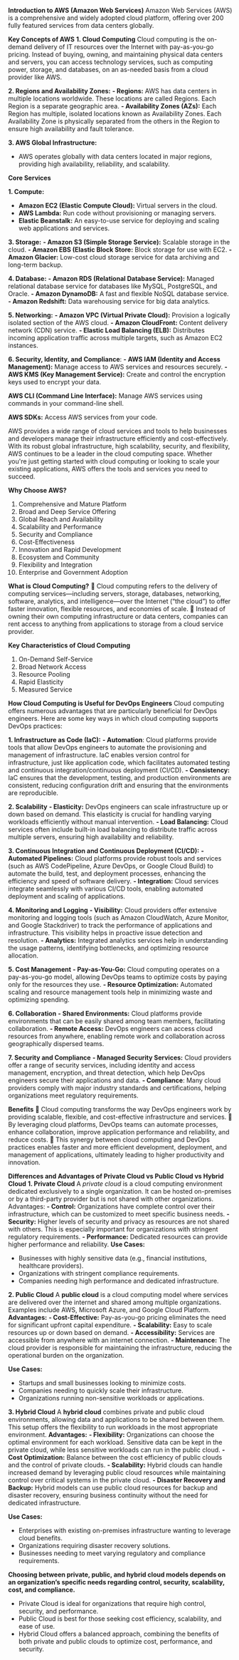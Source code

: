 **Introduction to AWS (Amazon Web Services)**
Amazon Web Services (AWS) is a comprehensive and widely adopted cloud platform, offering over 200 fully featured services from data centers globally. 

**Key Concepts of AWS**
**1. Cloud Computing**
    Cloud computing is the on-demand delivery of IT resources over the Internet with pay-as-you-go pricing. Instead of buying, owning, and maintaining physical data centers and servers, you can access technology services, such as computing power, storage, and databases, on an as-needed basis from a cloud provider like AWS.

**2. Regions and Availability Zones:**
  **- Regions:** AWS has data centers in multiple locations worldwide. These locations are called Regions. Each Region is a separate geographic area.
   **- Availability Zones (AZs):** Each Region has multiple, isolated locations known as Availability Zones. Each Availability Zone is physically separated from the others in the Region to ensure high availability and fault tolerance.

**3. AWS Global Infrastructure:**
   - AWS operates globally with data centers located in major regions, providing high availability, reliability, and scalability.

**Core Services**

**1. Compute:**
   - **Amazon EC2 (Elastic Compute Cloud):** Virtual servers in the cloud.
   - **AWS Lambda:** Run code without provisioning or managing servers.
   - **Elastic Beanstalk:** An easy-to-use service for deploying and scaling web applications and services.

**3. Storage:**
   **- Amazon S3 (Simple Storage Service):** Scalable storage in the cloud.
   **- Amazon EBS (Elastic Block Store:** Block storage for use with EC2.
   **- Amazon Glacier:** Low-cost cloud storage service for data archiving and long-term backup.

**4. Database:**
   **- Amazon RDS (Relational Database Service):** Managed relational database service for databases like MySQL, PostgreSQL, and Oracle.
   **- Amazon DynamoDB:** A fast and flexible NoSQL database service.
   **- Amazon Redshift:** Data warehousing service for big data analytics.

**5. Networking:**
   **- Amazon VPC (Virtual Private Cloud):** Provision a logically isolated section of the AWS cloud.
   **- Amazon CloudFront:** Content delivery network (CDN) service.
   **- Elastic Load Balancing (ELB):** Distributes incoming application traffic across multiple targets, such as Amazon EC2 instances.

**6. Security, Identity, and Compliance**:
   **- AWS IAM (Identity and Access Management):** Manage access to AWS services and resources securely.
   **- AWS KMS (Key Management Service):** Create and control the encryption keys used to encrypt your data.


 **AWS CLI (Command Line Interface):** Manage AWS services using commands in your command-line shell.

 **AWS SDKs:** Access AWS services from your code.

AWS provides a wide range of cloud services and tools to help businesses and developers manage their infrastructure efficiently and cost-effectively. With its robust global infrastructure, high scalability, security, and flexibility, AWS continues to be a leader in the cloud computing space. Whether you're just getting started with cloud computing or looking to scale your existing applications, AWS offers the tools and services you need to succeed.

**Why Choose AWS?**
1. Comprehensive and Mature Platform
2. Broad and Deep Service Offering
3. Global Reach and Availability
4. Scalability and Performance
5. Security and Compliance
6. Cost-Effectiveness
7. Innovation and Rapid Development
8. Ecosystem and Community
9. Flexibility and Integration
10. Enterprise and Government Adoption



**What is Cloud Computing?**
	Cloud computing refers to the delivery of computing services—including servers, storage, databases, networking, software, analytics, and intelligence—over the Internet (“the cloud”) to offer faster innovation, flexible resources, and economies of scale. 
	Instead of owning their own computing infrastructure or data centers, companies can rent access to anything from applications to storage from a cloud service provider.

**Key Characteristics of Cloud Computing**
1. On-Demand Self-Service
2. Broad Network Access 
3. Resource Pooling
4. Rapid Elasticity
5. Measured Service 

**How Cloud Computing is Useful for DevOps Engineers**
Cloud computing offers numerous advantages that are particularly beneficial for DevOps engineers. Here are some key ways in which cloud computing supports DevOps practices:

**1. Infrastructure as Code (IaC):**
**- Automation**: Cloud platforms provide tools that allow DevOps engineers to automate the provisioning and management of infrastructure. IaC enables version control for infrastructure, just like application code, which facilitates automated testing and continuous integration/continuous deployment (CI/CD).
**- Consistency:** IaC ensures that the development, testing, and production environments are consistent, reducing configuration drift and ensuring that the environments are reproducible.

**2. Scalability**
**- Elasticity:** DevOps engineers can scale infrastructure up or down based on demand. This elasticity is crucial for handling varying workloads efficiently without manual intervention.
**- Load Balancing:** Cloud services often include built-in load balancing to distribute traffic across multiple servers, ensuring high availability and reliability.

 **3. Continuous Integration and Continuous Deployment (CI/CD):**
**- Automated Pipelines:** Cloud platforms provide robust tools and services (such as AWS CodePipeline, Azure DevOps, or Google Cloud Build) to automate the build, test, and deployment processes, enhancing the efficiency and speed of software delivery.
**- Integration:** Cloud services integrate seamlessly with various CI/CD tools, enabling automated deployment and scaling of applications.

**4. Monitoring and Logging**
**- Visibility:** Cloud providers offer extensive monitoring and logging tools (such as Amazon CloudWatch, Azure Monitor, and Google Stackdriver) to track the performance of applications and infrastructure. This visibility helps in proactive issue detection and resolution.
**- Analytics:** Integrated analytics services help in understanding the usage patterns, identifying bottlenecks, and optimizing resource allocation.

**5. Cost Management**
**- Pay-as-You-Go:** Cloud computing operates on a pay-as-you-go model, allowing DevOps teams to optimize costs by paying only for the resources they use.
**- Resource Optimization:** Automated scaling and resource management tools help in minimizing waste and optimizing spending.

**6. Collaboration**
**- Shared Environments:** Cloud platforms provide environments that can be easily shared among team members, facilitating collaboration.
**- Remote Access:** DevOps engineers can access cloud resources from anywhere, enabling remote work and collaboration across geographically dispersed teams.

**7. Security and Compliance**
**- Managed Security Services:** Cloud providers offer a range of security services, including identity and access management, encryption, and threat detection, which help DevOps engineers secure their applications and data.
**- Compliance**: Many cloud providers comply with major industry standards and certifications, helping organizations meet regulatory requirements.

**Benefits**
	Cloud computing transforms the way DevOps engineers work by providing scalable, flexible, and cost-effective infrastructure and services.
	 By leveraging cloud platforms, DevOps teams can automate processes, enhance collaboration, improve application performance and reliability, and reduce costs.
	 This synergy between cloud computing and DevOps practices enables faster and more efficient development, deployment, and management of applications, ultimately leading to higher productivity and innovation.

**Differences and Advantages of Private Cloud vs Public Cloud vs Hybrid Cloud**
**1. Private Cloud**
A *private cloud* is a cloud computing environment dedicated exclusively to a single organization. It can be hosted on-premises or by a third-party provider but is not shared with other organizations.
Advantages:
**- Control:** Organizations have complete control over their infrastructure, which can be customized to meet specific business needs.
**- Security:** Higher levels of security and privacy as resources are not shared with others. This is especially important for organizations with stringent regulatory requirements.
**- Performance:** Dedicated resources can provide higher performance and reliability.
**Use Cases:**
- Businesses with highly sensitive data (e.g., financial institutions, healthcare providers).
- Organizations with stringent compliance requirements.
- Companies needing high performance and dedicated infrastructure.

**2. Public Cloud**
A **public cloud** is a cloud computing model where services are delivered over the internet and shared among multiple organizations. Examples include AWS, Microsoft Azure, and Google Cloud Platform.
**Advantages:**
**- Cost-Effective:** Pay-as-you-go pricing eliminates the need for significant upfront capital expenditure.
**- Scalability:** Easy to scale resources up or down based on demand.
**- Accessibility:** Services are accessible from anywhere with an internet connection.
**- Maintenance:** The cloud provider is responsible for maintaining the infrastructure, reducing the operational burden on the organization.

**Use Cases:**
- Startups and small businesses looking to minimize costs.
- Companies needing to quickly scale their infrastructure.
- Organizations running non-sensitive workloads or applications.

**3. Hybrid Cloud**
A **hybrid cloud** combines private and public cloud environments, allowing data and applications to be shared between them. This setup offers the flexibility to run workloads in the most appropriate environment.
**Advantages:**
**- Flexibility:** Organizations can choose the optimal environment for each workload. Sensitive data can be kept in the private cloud, while less sensitive workloads can run in the public cloud.
**- Cost Optimization:** Balance between the cost efficiency of public clouds and the control of private clouds.
**- Scalability:** Hybrid clouds can handle increased demand by leveraging public cloud resources while maintaining control over critical systems in the private cloud.
**- Disaster Recovery and Backup:** Hybrid models can use public cloud resources for backup and disaster recovery, ensuring business continuity without the need for dedicated infrastructure.

**Use Cases:**
- Enterprises with existing on-premises infrastructure wanting to leverage cloud benefits.
- Organizations requiring disaster recovery solutions.
- Businesses needing to meet varying regulatory and compliance requirements.

**Choosing between private, public, and hybrid cloud models depends on an organization’s specific needs regarding control, security, scalability, cost, and compliance.**

- Private Cloud is ideal for organizations that require high control, security, and performance.
- Public Cloud is best for those seeking cost efficiency, scalability, and ease of use.
- Hybrid Cloud offers a balanced approach, combining the benefits of both private and public clouds to optimize cost, performance, and security.
